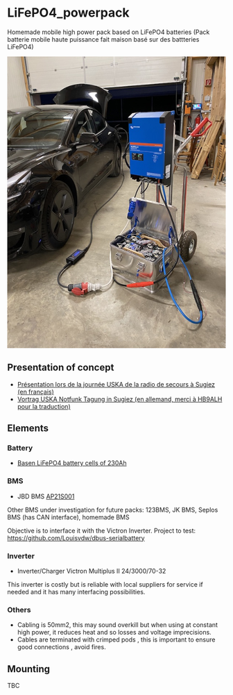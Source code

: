 # LiFePO4_powerpack
Homemade mobile high power pack based on LiFePO4 batteries (Pack batterie mobile haute puissance fait maison basé sur des battteries LiFePO4)

![Mobile power pack](./mobile_battery_pack.jpeg)

## Presentation of concept

* [Présentation lors de la journée USKA de la radio de secours à Sugiez (en français)](battery_pack_public_fr.pdf)
* [Vortrag USKA Notfunk Tagung in Sugiez (en allemand, merci à HB9ALH pour la traduction)](battery_pack_public_de.pdf)

## Elements

### Battery

* [Basen LiFePO4 battery cells of 230Ah](https://www.basengreen.com/product/eve-230ah-lifepo4-battery/)

### BMS

* JBD BMS [AP21S001](https://jiabaida-bms.com/blogs/content/jbd-ap21s001-ap21s004-smart-bms-8s-21s-wiring-diagram)

Other BMS under investigation for future packs: 123BMS, JK BMS, Seplos BMS (has CAN interface), homemade BMS

Objective is to interface it with the Victron Inverter. 
Project to test: https://github.com/Louisvdw/dbus-serialbattery 

### Inverter

* Inverter/Charger Victron Multiplus II 24/3000/70-32

This inverter is costly but is reliable with local suppliers for service if needed and it has many interfacing possibilities.

### Others

* Cabling is 50mm2, this may sound overkill but when using at constant high power, it reduces heat and so losses and voltage imprecisions.
* Cables are terminated with crimped pods , this is important to ensure good connections , avoid fires.

## Mounting

TBC

